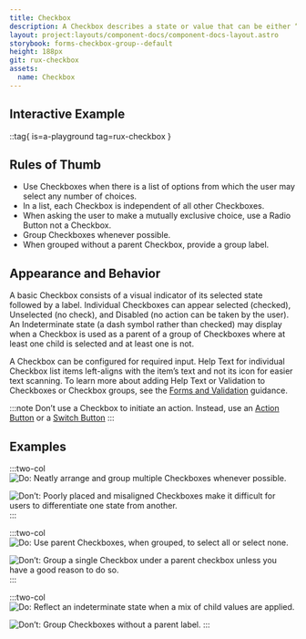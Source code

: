 ```yaml
---
title: Checkbox
description: A Checkbox describes a state or value that can be either “On" or "Off.” Checkboxes are not mutually exclusive. More than one Checkbox may be checked at the same time.
layout: project:layouts/component-docs/component-docs-layout.astro
storybook: forms-checkbox-group--default
height: 188px
git: rux-checkbox
assets:
  name: Checkbox
---
```


## Interactive Example

::tag{ is=a-playground tag=rux-checkbox }

## Rules of Thumb

- Use Checkboxes when there is a list of options from which the user may select any number of choices.
- In a list, each Checkbox is independent of all other Checkboxes.
- When asking the user to make a mutually exclusive choice, use a Radio Button not a Checkbox.
- Group Checkboxes whenever possible.
- When grouped without a parent Checkbox, provide a group label.

## Appearance and Behavior

A basic Checkbox consists of a visual indicator of its selected state followed by a label. Individual Checkboxes can appear selected (checked), Unselected (no check), and Disabled (no action can be taken by the user). An Indeterminate state (a dash symbol rather than checked) may display when a Checkbox is used as a parent of a group of Checkboxes where at least one child is selected and at least one is not.

A Checkbox can be configured for required input. Help Text for individual Checkbox list items left-aligns with the item’s text and not its icon for easier text scanning. To learn more about adding Help Text or Validation to Checkboxes or Checkbox groups, see the [Forms and Validation](/patterns/forms-and-validation) guidance.

:::note
Don’t use a Checkbox to initiate an action. Instead, use an [Action Button](/components/button) or a [Switch Button](/components/switch)
:::

## Examples

:::two-col
![Do: Neatly arrange and group multiple Checkboxes whenever possible.](/img/components/checkbox/checkbox-do-1.webp 'Do: Neatly arrange and group multiple Checkboxes whenever possible.')

![Don’t: Poorly placed and misaligned Checkboxes make it difficult for users to differentiate one state from another.](/img/components/checkbox/checkbox-dont-1.webp 'Don’t: Poorly placed and misaligned Checkboxes make it difficult for users to differentiate one state from another.')
:::

:::two-col
![Do: Use parent Checkboxes, when grouped, to select all or select none.](/img/components/checkbox/checkbox-do-2.webp 'Do: Use parent Checkboxes, when grouped, to select all or select none.')

![Don’t: Group a single Checkbox under a parent checkbox unless you have a good reason to do so.](/img/components/checkbox/checkbox-dont-2.webp 'Group a single Checkbox under a parent Checkbox unless you have a good reason to do so.')
:::

:::two-col
![Do: Reflect an indeterminate state when a mix of child values are applied.](/img/components/checkbox/checkbox-do-3.webp 'Do: Reflect an indeterminate state when a mix of child values are applied.')

![Don’t: Group Checkboxes without a parent label.](/img/components/checkbox/checkbox-dont-3.webp 'Don’t: Group Checkboxes without a parent label.')
:::
